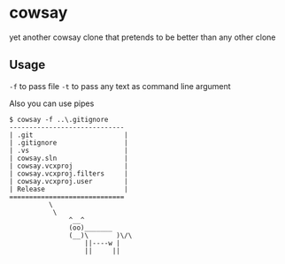 # cowsay
yet another cowsay clone that pretends to be better than any other clone

## Usage
```-f``` to pass file
```-t``` to pass any text as command line argument

Also you can use pipes

```
$ cowsay -f ..\.gitignore
-----------------------------
| .git                       |
| .gitignore                 |
| .vs                        |
| cowsay.sln                 |
| cowsay.vcxproj             |
| cowsay.vcxproj.filters     |
| cowsay.vcxproj.user        |
| Release                    |
=============================
          \
           \
               ^__^
               (oo)_______
               (__)\       )\/\
                   ||----w |
                   ||     ||
```
